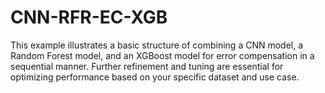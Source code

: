 # CNN-RFR-EC-XGB
This example illustrates a basic structure of combining a CNN model, a Random Forest model, and an XGBoost model for error compensation in a sequential manner. Further refinement and tuning are essential for optimizing performance based on your specific dataset and use case.
